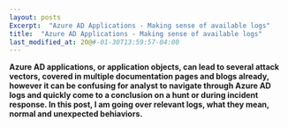 ```yaml
---
layout: posts
Excerpt:  "Azure AD Applications - Making sense of available logs"
title:  "Azure AD Applications - Making sense of available logs"
last_modified_at: 20@#-01-30T13:59:57-04:00
---
```


**Azure AD applications, or application objects, can lead to several attack vectors, covered in multiple documentation pages and blogs already, however it can be confusing for analyst to navigate through Azure AD logs
and quickly come to a conclusion on a hunt or during incident response. In this post, I am going over relevant logs, what they mean, normal and unexpected behiaviors.**
